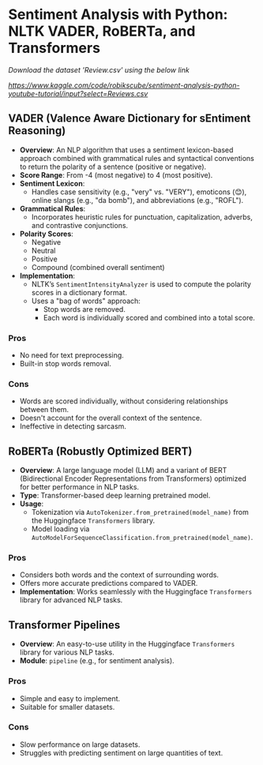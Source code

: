 # Sentiment Analysis with Python: NLTK VADER, RoBERTa, and Transformers

*Download the dataset 'Review.csv' using the below link*

*https://www.kaggle.com/code/robikscube/sentiment-analysis-python-youtube-tutorial/input?select=Reviews.csv*

## VADER (Valence Aware Dictionary for sEntiment Reasoning)
- **Overview**: An NLP algorithm that uses a sentiment lexicon-based approach combined with grammatical rules and syntactical conventions to return the polarity of a sentence (positive or negative).
- **Score Range**: From -4 (most negative) to 4 (most positive).
- **Sentiment Lexicon**: 
  - Handles case sensitivity (e.g., "very" vs. "VERY"), emoticons (😊), online slangs (e.g., "da bomb"), and abbreviations (e.g., "ROFL").
- **Grammatical Rules**:
  - Incorporates heuristic rules for punctuation, capitalization, adverbs, and contrastive conjunctions.
- **Polarity Scores**:
  - Negative
  - Neutral
  - Positive
  - Compound (combined overall sentiment)
- **Implementation**:
  - NLTK’s `SentimentIntensityAnalyzer` is used to compute the polarity scores in a dictionary format.
  - Uses a "bag of words" approach:
    - Stop words are removed.
    - Each word is individually scored and combined into a total score.
### Pros
  - No need for text preprocessing.
  - Built-in stop words removal.
### Cons
  - Words are scored individually, without considering relationships between them.
  - Doesn't account for the overall context of the sentence.
  - Ineffective in detecting sarcasm.

## RoBERTa (Robustly Optimized BERT)
- **Overview**: A large language model (LLM) and a variant of BERT (Bidirectional Encoder Representations from Transformers) optimized for better performance in NLP tasks.
- **Type**: Transformer-based deep learning pretrained model.
- **Usage**:
  - Tokenization via `AutoTokenizer.from_pretrained(model_name)` from the Huggingface `Transformers` library.
  - Model loading via `AutoModelForSequenceClassification.from_pretrained(model_name)`.
### Pros
  - Considers both words and the context of surrounding words.
  - Offers more accurate predictions compared to VADER.
- **Implementation**: Works seamlessly with the Huggingface `Transformers` library for advanced NLP tasks.

## Transformer Pipelines
- **Overview**: An easy-to-use utility in the Huggingface `Transformers` library for various NLP tasks.
- **Module**: `pipeline` (e.g., for sentiment analysis).
### Pros
  - Simple and easy to implement.
  - Suitable for smaller datasets.
### Cons
  - Slow performance on large datasets.
  - Struggles with predicting sentiment on large quantities of text.
